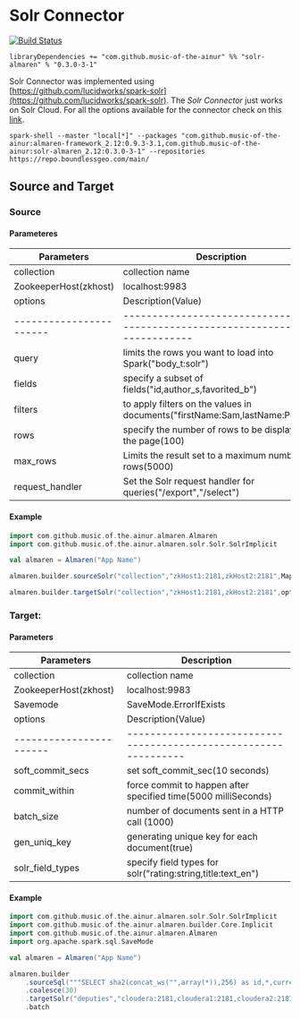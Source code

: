 # Solr Connector

[![Build Status](https://travis-ci.com/music-of-the-ainur/solr.almaren.svg?branch=master)](https://travis-ci.com/music-of-the-ainur/solr.almaren)

```
libraryDependencies += "com.github.music-of-the-ainur" %% "solr-almaren" % "0.3.0-3-1"
```

Solr Connector was implemented using [https://github.com/lucidworks/spark-solr](https://github.com/lucidworks/spark-solr). The *Solr Connector* just works on Solr Cloud.
For all the options available for the connector check on this [link](https://github.com/lucidworks/spark-solr#configuration-and-tuning).

```
spark-shell --master "local[*]" --packages "com.github.music-of-the-ainur:almaren-framework_2.12:0.9.3-3.1,com.github.music-of-the-ainur:solr-almaren_2.12:0.3.0-3-1" --repositories https://repo.boundlessgeo.com/main/
```


## Source and Target

### Source 
#### Parameteres

| Parameters            | Description                                                                  |
|-----------------------|------------------------------------------------------------------------------|
| collection            | collection name                                                              |
| ZookeeperHost(zkhost) | localhost:9983                                                               |
| options               | Description(Value)                                                           |
|-----------------------|------------------------------------------------------------------------------|
| query                 | limits the rows you want to load into Spark("body_t:solr")                   |
| fields                | specify a subset of fields("id,author_s,favorited_b")                        |
| filters               | to apply filters on the values in documents("firstName:Sam,lastName:Powell") |
| rows                  | specify the number of rows to be displayed on the page(100)                  |
| max_rows              | Limits the result set to a maximum number of rows(5000)                      |
| request_handler       | Set the Solr request handler for queries("/export","/select")                |
#### Example


```scala
import com.github.music.of.the.ainur.almaren.Almaren
import com.github.music.of.the.ainur.almaren.solr.Solr.SolrImplicit

val almaren = Almaren("App Name")

almaren.builder.sourceSolr("collection","zkHost1:2181,zkHost2:2181",Map("field_names" -> "first_name,last_name","rows" -> 100))

almaren.builder.targetSolr("collection","zkHost1:2181,zkHost2:2181",options)

```



### Target:
#### Parameters

| Parameters            | Description                                                    |
|-----------------------|----------------------------------------------------------------|
| collection            | collection name                                                |
| ZookeeperHost(zkhost) | localhost:9983                                                 |
| Savemode              | SaveMode.ErrorIfExists                                         |
| options               | Description(Value)                                             |
|-----------------------|----------------------------------------------------------------|
| soft_commit_secs      | set soft_commit_sec(10 seconds)                                |
| commit_within         | force commit to happen after specified time(5000 milliSeconds) |
| batch_size            | number of documents sent in a HTTP call (1000)                 |
| gen_uniq_key          | generating unique key for each document(true)                  |
| solr_field_types      | specify field types for solr("rating:string,title:text_en")    |

#### Example

```scala
import com.github.music.of.the.ainur.almaren.solr.Solr.SolrImplicit
import com.github.music.of.the.ainur.almaren.builder.Core.Implicit
import com.github.music.of.the.ainur.almaren.Almaren
import org.apache.spark.sql.SaveMode

val almaren = Almaren("App Name")

almaren.builder
    .sourceSql("""SELECT sha2(concat_ws("",array(*)),256) as id,*,current_timestamp from deputies""")
    .coalesce(30)
    .targetSolr("deputies","cloudera:2181,cloudera1:2181,cloudera2:2181/solr",Map("batch_size" -> "100000","commit_within" -> "10000"),SaveMode.Overwrite)
    .batch
```

